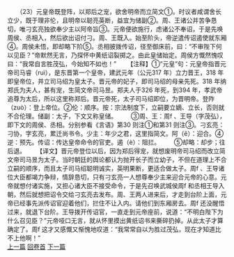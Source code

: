 　　（23）元皇帝既登阵，以郑后之宠，欲舍明帝而立简文①。时议者咸谓舍长立少，既于理非伦，且明帝以聪亮英断，益宜为储副②。周、王诸公并苦争恳切，唯刁玄亮独欲奉少主以阿帝旨③。元帝便欲施行，虑诸公不奉诏，于是先唤周侯、丞相入，然后欲出诏付刁。周、王既入。始至阶头，帝逆遣传诏遏使就东厢④。周侯未悟，即却略下阶⑤。丞相披拨传诏，径至御床前，曰：“不审陛下何以见臣？”帝默然无言，乃探怀中黄纸诏裂掷之。由此皇储始定。周侯方慨然愧叹曰：“我常自言胜茂弘，今始知不如也！”
　　【注释】①”元皇”句：元皇帝指晋元帝司马睿（ruì），是东晋第一个皇帝，建武元年（公元317 年）立力晋王，318 年即皇帝位，并立司马绍为皇太子。晋元帝的妃子，即司马绍的母亲先死。318 年纳郑氏为夫人，甚有宠，生简文帝司马昱。郑夫人于326 年死，到394 年，孝武帝追尊为太后，所以这里称郑后。晋元帝死，太子司马绍即位，为晋明帝。登阼（zuò）：登上帝位。②伦：顺序。按：宗法制度下，立嗣要立嫡、立长，否则就不合伦理。储副：太子，下文又称皇储。
　　③周、王：周f 、王导（字茂弘），即下文的周侯、丞相。分别参看《言语》第30 则注①和第31 则注③。刁玄亮：刁协，字玄亮，累迁尚书令。少主：年少之君，这里指简文。阿（ē）：迎合。④逆：预先。传诏：传达皇帝命令的官吏。遏（è）：阻拦。
　　⑤却略：却步；往后退。
　　【译文】晋元帝登位以后，因为郑后得宠，就想废明帝司马绍而改立简文帝司马昱为太子。当时朝廷的舆论都认为抛开长子而立幼子，不但在道理上不合立嗣的顺序，而且太子司马绍聪明诚实，英明果断，更适合做太子。周f 、王导诸位大臣都竭力争辩，情辞恳切，只有刁玄亮一人想尊奉少主来迎合元帝的心意。元帝就想付诸实施，又担心诸大臣不接受命令，于是先召唤武城侯周f 和丞相王导入朝，然后就想把诏令交给刁玄亮去发布。周、王两人进来后，才走到台阶上面，元帝已经事先派传诏官迎着他们，拦住不让入内。请他们到东厢房去。周f 还没醒悟过来，就退下台阶。王导拨开传诏官，一直走到元帝座前，说道：“不明白陛下为什么召见臣？”元帝哑口无言，就从怀里摸出黄纸诏书来撕碎扔掉。从此太子才算确定了。周f 这才又感慨又惭愧地叹道：“我常常自以为胜过茂弘，现在才知道比不上他啊！”
<br>[上一篇](05_22) [回卷首](05_00) [下一篇](05_24)
